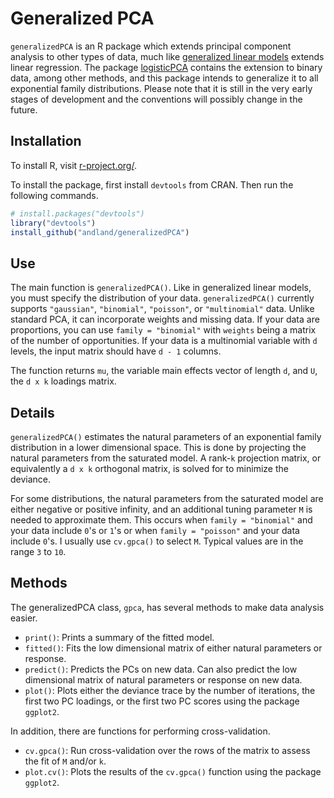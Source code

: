 # Generalized PCA

`generalizedPCA` is an R package which extends principal component analysis to other types of data, much like [generalized linear models](http://en.wikipedia.org/wiki/Generalized_linear_model) extends linear regression. The package [logisticPCA](https://github.com/andland/logisticPCA) contains the extension to binary data, among other methods, and this package intends to generalize it to all exponential family distributions. Please note that it is still in the very early stages of development and the conventions will possibly change in the future.

## Installation

To install R, visit [r-project.org/](http://www.r-project.org/).

To install the package, first install `devtools` from CRAN. Then run the following commands.
```R
# install.packages("devtools")
library("devtools")
install_github("andland/generalizedPCA")
```

## Use
The main function is `generalizedPCA()`. Like in generalized linear models, you must specify the distribution of your data. `generalizedPCA()` currently supports `"gaussian"`, `"binomial"`, `"poisson"`, or `"multinomial"` data. Unlike standard PCA, it can incorporate weights and missing data.  If your data are proportions, you can use `family = "binomial"` with `weights` being a matrix of the number of opportunities. If your data is a multinomial variable with `d` levels, the input matrix should have `d - 1` columns.

The function returns `mu`, the variable main effects vector of length `d`, and `U`, the `d x k` loadings matrix.

## Details
`generalizedPCA()` estimates the natural parameters of an exponential family distribution in a lower dimensional space. This is done by projecting the natural parameters from the saturated model. A rank-`k` projection matrix, or equivalently a `d x k` orthogonal matrix, is solved for to minimize the deviance. 

For some distributions, the natural parameters from the saturated model are either negative or positive infinity, and an additional tuning parameter `M` is needed to approximate them. This occurs when `family = "binomial"` and your data include `0`'s or `1`'s or when `family = "poisson"` and your data include `0`'s. I usually use `cv.gpca()` to select `M`. Typical values are in the range `3` to `10`.

## Methods
The generalizedPCA class, `gpca`, has several methods to make data analysis easier.

* `print()`: Prints a summary of the fitted model.
* `fitted()`: Fits the low dimensional matrix of either natural parameters or response.
* `predict()`: Predicts the PCs on new data. Can also predict the low dimensional matrix of natural parameters or response on new data.
* `plot()`: Plots either the deviance trace by the number of iterations, the first two PC loadings, or the first two PC scores using the package `ggplot2`.

In addition, there are functions for performing cross-validation.

* `cv.gpca()`: Run cross-validation over the rows of the matrix to assess the fit of `M` and/or `k`.
* `plot.cv()`: Plots the results of the `cv.gpca()` function using the package `ggplot2`.
